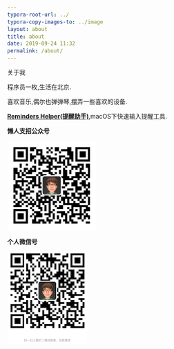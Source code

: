 ```yaml
---
typora-root-url: ../
typora-copy-images-to: ../image
layout: about 
title: about
date: 2019-09-24 11:32
permalink: /about/
---
```


关于我

程序员一枚,生活在北京.

喜欢音乐,偶尔也弹弹琴,摆弄一些喜欢的设备. 




**[Reminders Helper(提醒助手)](https://babyking.github.io/rh/)**,macOS下快速输入提醒工具.  



**懒人支招公众号**

<img src="/image/qrcode_for_gh_a19659c1c8ba_258.jpeg" alt="qrcode_for_gh_a19659c1c8ba_258" style="zoom:80%;" />

**个人微信号**

![image-20210524130710717](/image/image-20210524130710717.png)

